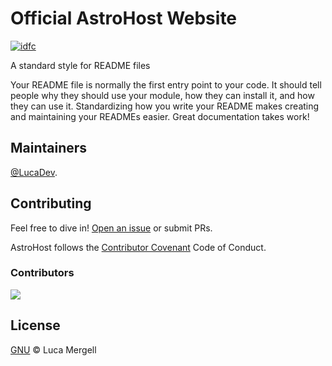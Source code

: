 # Official AstroHost Website

[![idfc](https://img.shields.io/badge/readme%20style-standard-brightgreen.svg?style=flat-square)](https://github.com/RichardLitt/standard-readme)

A standard style for README files

Your README file is normally the first entry point to your code. It should tell people why they should use your module, how they can install it, and how they can use it. Standardizing how you write your README makes creating and maintaining your READMEs easier. Great documentation takes work!

## Maintainers

[@LucaDev](https://github.com/Lucadev1337).

## Contributing

Feel free to dive in! [Open an issue](https://github.com/LucaDev1337/AstroHost/issues/new) or submit PRs.

AstroHost follows the [Contributor Covenant](http://contributor-covenant.org/version/1/3/0/) Code of Conduct.

### Contributors

<a href="https://github.com/lucadev1337/Astrohost/graphs/contributors"> <img src="https://contrib.rocks/image?repo=lucadev1337/Astrohost" /> </a>


## License

[GNU](LICENSE) © Luca Mergell
